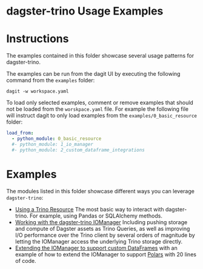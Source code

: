 # dagster-trino Usage Examples

# Instructions

The examples contained in this folder showcase several usage patterns for dagster-trino. 

The examples can be run from the dagit UI by executing the following command from the `examples` folder:

```shell
dagit -w workspace.yaml
```

To load only selected examples, comment or remove examples that should not be loaded from the `worskpace.yaml` file. For example the following file will instruct dagit to only load examples from the `examples/0_basic_resource` folder:

```yaml
load_from:
  - python_module: 0_basic_resource
  #- python_module: 1_io_manager
  #- python_module: 2_custom_dataframe_integrations
  ```

# Examples

The modules listed in this folder showcase different ways you can leverage `dagster-trino`:

* [Using a Trino Resource](0_basic_resource/) The most basic way to interact with dagster-trino. For example, using Pandas or SQLAlchemy methods.
* [Working with the dagster-trino IOManager](1_io_manager/) Including pushing storage and compute of Dagster assets as Trino Queries, as well as improving I/O performance over the Trino client by several orders of magnitude by letting the IOManager access the underlying Trino storage directly. 
* [Extending the IOManager to support custom DataFrames](2_custom_dataframe_integrations/) with an example of how to extend the IOManager to support [Polars](https://www.pola.rs/) with 20 lines of code.